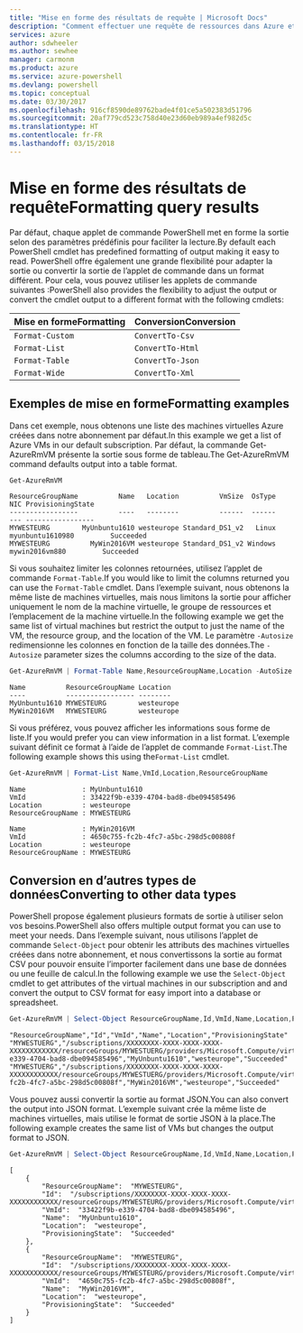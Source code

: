 ```yaml
---
title: "Mise en forme des résultats de requête | Microsoft Docs"
description: "Comment effectuer une requête de ressources dans Azure et mettre en forme les résultats."
services: azure
author: sdwheeler
ms.author: sewhee
manager: carmonm
ms.product: azure
ms.service: azure-powershell
ms.devlang: powershell
ms.topic: conceptual
ms.date: 03/30/2017
ms.openlocfilehash: 916cf8590de89762bade4f01ce5a502383d51796
ms.sourcegitcommit: 20af779cd523c758d40e23d60eb989a4ef982d5c
ms.translationtype: HT
ms.contentlocale: fr-FR
ms.lasthandoff: 03/15/2018
---
```

# <a name="formatting-query-results"></a><span data-ttu-id="0fa87-103">Mise en forme des résultats de requête</span><span class="sxs-lookup"><span data-stu-id="0fa87-103">Formatting query results</span></span>

<span data-ttu-id="0fa87-104">Par défaut, chaque applet de commande PowerShell met en forme la sortie selon des paramètres prédéfinis pour faciliter la lecture.</span><span class="sxs-lookup"><span data-stu-id="0fa87-104">By default each PowerShell cmdlet has predefined formatting of output making it easy to read.</span></span>  <span data-ttu-id="0fa87-105">PowerShell offre également une grande flexibilité pour adapter la sortie ou convertir la sortie de l’applet de commande dans un format différent. Pour cela, vous pouvez utiliser les applets de commande suivantes :</span><span class="sxs-lookup"><span data-stu-id="0fa87-105">PowerShell also provides the flexibility to adjust the output or convert the cmdlet output to a different format with the following cmdlets:</span></span>

| <span data-ttu-id="0fa87-106">Mise en forme</span><span class="sxs-lookup"><span data-stu-id="0fa87-106">Formatting</span></span>      | <span data-ttu-id="0fa87-107">Conversion</span><span class="sxs-lookup"><span data-stu-id="0fa87-107">Conversion</span></span>       |
|-----------------|------------------|
| `Format-Custom` | `ConvertTo-Csv`  |
| `Format-List`   | `ConvertTo-Html` |
| `Format-Table`  | `ConvertTo-Json` |
| `Format-Wide`   | `ConvertTo-Xml`  |

## <a name="formatting-examples"></a><span data-ttu-id="0fa87-108">Exemples de mise en forme</span><span class="sxs-lookup"><span data-stu-id="0fa87-108">Formatting examples</span></span>

<span data-ttu-id="0fa87-109">Dans cet exemple, nous obtenons une liste des machines virtuelles Azure créées dans notre abonnement par défaut.</span><span class="sxs-lookup"><span data-stu-id="0fa87-109">In this example we get a list of Azure VMs in our default subscription.</span></span>  <span data-ttu-id="0fa87-110">Par défaut, la commande Get-AzureRmVM présente la sortie sous forme de tableau.</span><span class="sxs-lookup"><span data-stu-id="0fa87-110">The Get-AzureRmVM command defaults output into a table format.</span></span>

```powershell
Get-AzureRmVM
```

```
ResourceGroupName          Name   Location          VmSize  OsType              NIC ProvisioningState
-----------------          ----   --------          ------  ------              --- -----------------
MYWESTEURG        MyUnbuntu1610 westeurope Standard_DS1_v2   Linux myunbuntu1610980         Succeeded
MYWESTEURG          MyWin2016VM westeurope Standard_DS1_v2 Windows   mywin2016vm880         Succeeded
```

<span data-ttu-id="0fa87-111">Si vous souhaitez limiter les colonnes retournées, utilisez l’applet de commande `Format-Table`.</span><span class="sxs-lookup"><span data-stu-id="0fa87-111">If you would like to limit the columns returned you can use the `Format-Table` cmdlet.</span></span> <span data-ttu-id="0fa87-112">Dans l’exemple suivant, nous obtenons la même liste de machines virtuelles, mais nous limitons la sortie pour afficher uniquement le nom de la machine virtuelle, le groupe de ressources et l’emplacement de la machine virtuelle.</span><span class="sxs-lookup"><span data-stu-id="0fa87-112">In the following example we get the same list of virtual machines but restrict the output to just the name of the VM, the resource group, and the location of the VM.</span></span>  <span data-ttu-id="0fa87-113">Le paramètre `-Autosize` redimensionne les colonnes en fonction de la taille des données.</span><span class="sxs-lookup"><span data-stu-id="0fa87-113">The `-Autosize` parameter sizes the columns according to the size of the data.</span></span>

```powershell
Get-AzureRmVM | Format-Table Name,ResourceGroupName,Location -AutoSize
```

```
Name          ResourceGroupName Location
----          ----------------- --------
MyUnbuntu1610 MYWESTEURG        westeurope
MyWin2016VM   MYWESTEURG        westeurope
```

<span data-ttu-id="0fa87-114">Si vous préférez, vous pouvez afficher les informations sous forme de liste.</span><span class="sxs-lookup"><span data-stu-id="0fa87-114">If you would prefer you can view information in a list format.</span></span> <span data-ttu-id="0fa87-115">L’exemple suivant définit ce format à l’aide de l’applet de commande `Format-List`.</span><span class="sxs-lookup"><span data-stu-id="0fa87-115">The following example shows this using the`Format-List` cmdlet.</span></span>

```powershell
Get-AzureRmVM | Format-List Name,VmId,Location,ResourceGroupName
```

```
Name              : MyUnbuntu1610
VmId              : 33422f9b-e339-4704-bad8-dbe094585496
Location          : westeurope
ResourceGroupName : MYWESTEURG

Name              : MyWin2016VM
VmId              : 4650c755-fc2b-4fc7-a5bc-298d5c00808f
Location          : westeurope
ResourceGroupName : MYWESTEURG
```

## <a name="converting-to-other-data-types"></a><span data-ttu-id="0fa87-116">Conversion en d’autres types de données</span><span class="sxs-lookup"><span data-stu-id="0fa87-116">Converting to other data types</span></span>

<span data-ttu-id="0fa87-117">PowerShell propose également plusieurs formats de sortie à utiliser selon vos besoins.</span><span class="sxs-lookup"><span data-stu-id="0fa87-117">PowerShell also offers multiple output format you can use to meet your needs.</span></span>  <span data-ttu-id="0fa87-118">Dans l’exemple suivant, nous utilisons l’applet de commande `Select-Object` pour obtenir les attributs des machines virtuelles créées dans notre abonnement, et nous convertissons la sortie au format CSV pour pouvoir ensuite l’importer facilement dans une base de données ou une feuille de calcul.</span><span class="sxs-lookup"><span data-stu-id="0fa87-118">In the following example we use the `Select-Object` cmdlet to get attributes of the virtual machines in our subscription and and convert the output to CSV format for easy import into a database or spreadsheet.</span></span>

```powershell
Get-AzureRmVM | Select-Object ResourceGroupName,Id,VmId,Name,Location,ProvisioningState | ConvertTo-Csv -NoTypeInformation
```

```
"ResourceGroupName","Id","VmId","Name","Location","ProvisioningState"
"MYWESTUERG","/subscriptions/XXXXXXXX-XXXX-XXXX-XXXX-XXXXXXXXXXXX/resourceGroups/MYWESTUERG/providers/Microsoft.Compute/virtualMachines/MyUnbuntu1610","33422f9b-e339-4704-bad8-dbe094585496","MyUnbuntu1610","westeurope","Succeeded"
"MYWESTUERG","/subscriptions/XXXXXXXX-XXXX-XXXX-XXXX-XXXXXXXXXXXX/resourceGroups/MYWESTUERG/providers/Microsoft.Compute/virtualMachines/MyWin2016VM","4650c755-fc2b-4fc7-a5bc-298d5c00808f","MyWin2016VM","westeurope","Succeeded"
```

<span data-ttu-id="0fa87-119">Vous pouvez aussi convertir la sortie au format JSON.</span><span class="sxs-lookup"><span data-stu-id="0fa87-119">You can also convert the output into JSON format.</span></span>  <span data-ttu-id="0fa87-120">L’exemple suivant crée la même liste de machines virtuelles, mais utilise le format de sortie JSON à la place.</span><span class="sxs-lookup"><span data-stu-id="0fa87-120">The following example creates the same list of VMs but changes the output format to JSON.</span></span>

```powershell
Get-AzureRmVM | Select-Object ResourceGroupName,Id,VmId,Name,Location,ProvisioningState | ConvertTo-Json
```

```
[
    {
        "ResourceGroupName":  "MYWESTEURG",
        "Id":  "/subscriptions/XXXXXXXX-XXXX-XXXX-XXXX-XXXXXXXXXXXX/resourceGroups/MYWESTEURG/providers/Microsoft.Compute/virtualMachines/MyUnbuntu1610",
        "VmId":  "33422f9b-e339-4704-bad8-dbe094585496",
        "Name":  "MyUnbuntu1610",
        "Location":  "westeurope",
        "ProvisioningState":  "Succeeded"
    },
    {
        "ResourceGroupName":  "MYWESTEURG",
        "Id":  "/subscriptions/XXXXXXXX-XXXX-XXXX-XXXX-XXXXXXXXXXXX/resourceGroups/MYWESTEURG/providers/Microsoft.Compute/virtualMachines/MyWin2016VM",
        "VmId":  "4650c755-fc2b-4fc7-a5bc-298d5c00808f",
        "Name":  "MyWin2016VM",
        "Location":  "westeurope",
        "ProvisioningState":  "Succeeded"
    }
]
```
